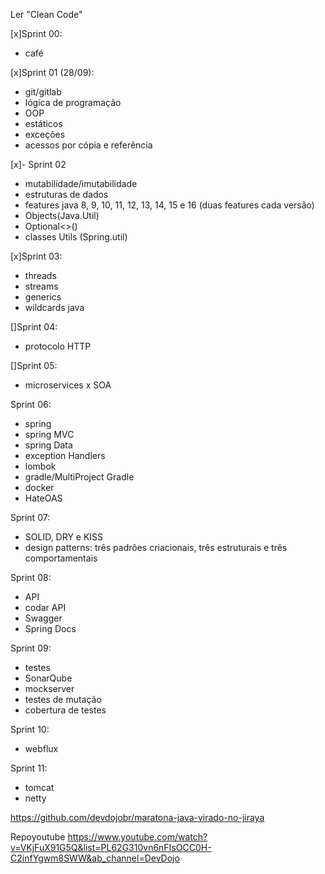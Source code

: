 
Ler "Clean Code"

[x]Sprint 00:
- café

[x]Sprint 01 (28/09):
- git/gitlab
- lógica de programação
- OOP
- estáticos
- exceções
- acessos por cópia e referência

[x]- Sprint 02
- mutabilidade/imutabilidade
- estruturas de dados
- features java 8, 9, 10, 11, 12, 13, 14, 15 e 16 (duas features cada versão)
- Objects(Java.Util)
- Optional<>()
- classes Utils (Spring.util)

[x]Sprint 03:
- threads
- streams
- generics
- wildcards java

[]Sprint 04:
- protocolo HTTP

[]Sprint 05:
- microservices x SOA

Sprint 06:
- spring
- spring MVC
- spring Data
- exception Handlers
- lombok
- gradle/MultiProject Gradle
- docker
- HateOAS

Sprint 07:
- SOLID, DRY e KISS
- design patterns: três padrões criacionais, três estruturais e três comportamentais

Sprint 08:
- API
- codar API
- Swagger
- Spring Docs

Sprint 09:
- testes
- SonarQube
- mockserver
- testes de mutação
- cobertura de testes

Sprint 10:
- webflux

Sprint 11:
- tomcat
- netty

https://github.com/devdojobr/maratona-java-virado-no-jiraya

Repoyoutube
https://www.youtube.com/watch?v=VKjFuX91G5Q&list=PL62G310vn6nFIsOCC0H-C2infYgwm8SWW&ab_channel=DevDojo

